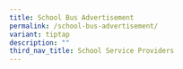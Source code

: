 ```yaml
---
title: School Bus Advertisement
permalink: /school-bus-advertisement/
variant: tiptap
description: ""
third_nav_title: School Service Providers
---
```

